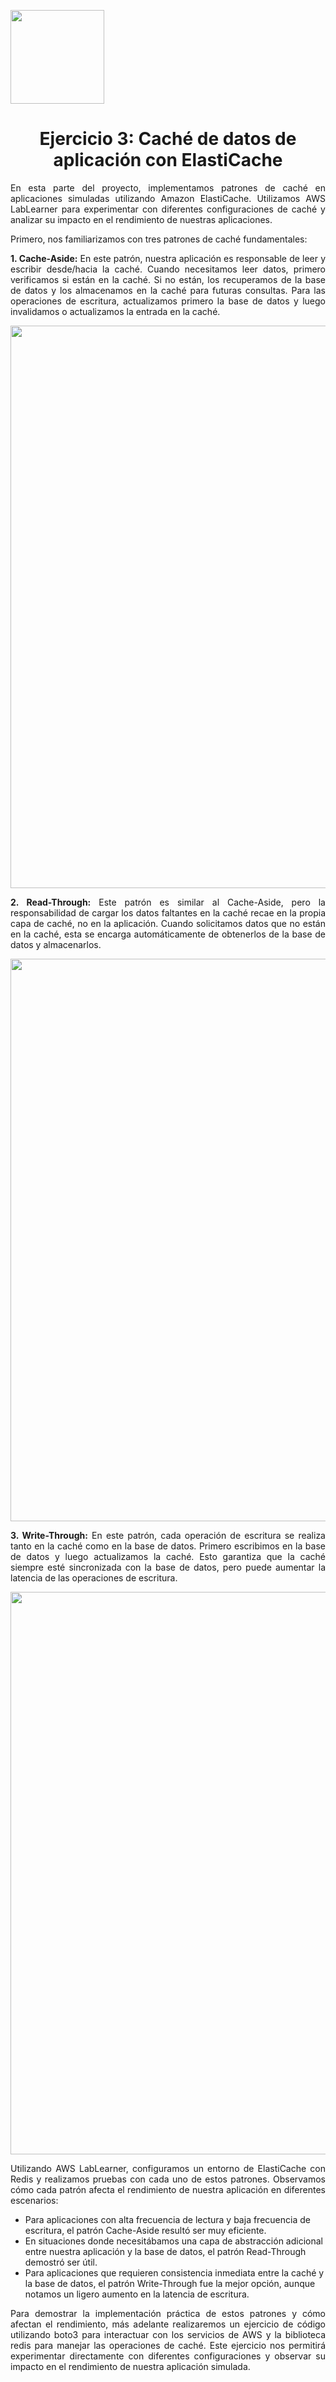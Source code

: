 <p align="left">
  <img src="https://semanadelcannabis.cayetano.edu.pe/assets/img/logo-upch.png" width="150">
  <h1 align="center">Ejercicio 3: Caché de datos de aplicación con ElastiCache</h1>
</p>

<p align="justify">En esta parte del proyecto, implementamos patrones de caché en aplicaciones simuladas utilizando Amazon ElastiCache. Utilizamos AWS LabLearner para experimentar con diferentes configuraciones de caché y analizar su impacto en el rendimiento de nuestras aplicaciones.</p>

<p align="justify">Primero, nos familiarizamos con tres patrones de caché fundamentales:</p>

<p align="justify"><strong>1. Cache-Aside:</strong> En este patrón, nuestra aplicación es responsable de leer y escribir desde/hacia la caché. Cuando necesitamos leer datos, primero verificamos si están en la caché. Si no están, los recuperamos de la base de datos y los almacenamos en la caché para futuras consultas. Para las operaciones de escritura, actualizamos primero la base de datos y luego invalidamos o actualizamos la entrada en la caché.</p>
<p align= "center">
  <img src="https://github.com/EdwinJaraOFC/AWS-Cloud-Project/assets/150296803/c86120a4-fa82-4e51-9289-e302ff317780" width="900">
</p>

<p align="justify"><strong>2. Read-Through:</strong> Este patrón es similar al Cache-Aside, pero la responsabilidad de cargar los datos faltantes en la caché recae en la propia capa de caché, no en la aplicación. Cuando solicitamos datos que no están en la caché, esta se encarga automáticamente de obtenerlos de la base de datos y almacenarlos.</p>
<p align= "center">
  <img src="https://github.com/EdwinJaraOFC/AWS-Cloud-Project/assets/150296803/314e25e9-c89a-4079-83d0-e0ac9a2dad5e" width="900">
</p>

<p align="justify"><strong>3. Write-Through:</strong> En este patrón, cada operación de escritura se realiza tanto en la caché como en la base de datos. Primero escribimos en la base de datos y luego actualizamos la caché. Esto garantiza que la caché siempre esté sincronizada con la base de datos, pero puede aumentar la latencia de las operaciones de escritura.</p>
<p align= "center">
  <img src="https://github.com/EdwinJaraOFC/AWS-Cloud-Project/assets/150296803/5ee833b7-6d56-4093-9f4a-536894456537" width="900">
</p>

<p align="justify">Utilizando AWS LabLearner, configuramos un entorno de ElastiCache con Redis y realizamos pruebas con cada uno de estos patrones. Observamos cómo cada patrón afecta el rendimiento de nuestra aplicación en diferentes escenarios:</p>

- Para aplicaciones con alta frecuencia de lectura y baja frecuencia de escritura, el patrón Cache-Aside resultó ser muy eficiente.
- En situaciones donde necesitábamos una capa de abstracción adicional entre nuestra aplicación y la base de datos, el patrón Read-Through demostró ser útil.
- Para aplicaciones que requieren consistencia inmediata entre la caché y la base de datos, el patrón Write-Through fue la mejor opción, aunque notamos un ligero aumento en la latencia de escritura.

<p align="justify">Para demostrar la implementación práctica de estos patrones y cómo afectan el rendimiento, más adelante realizaremos un ejercicio de código utilizando boto3 para interactuar con los servicios de AWS y la biblioteca redis para manejar las operaciones de caché. Este ejercicio nos permitirá experimentar directamente con diferentes configuraciones y observar su impacto en el rendimiento de nuestra aplicación simulada.</p>
